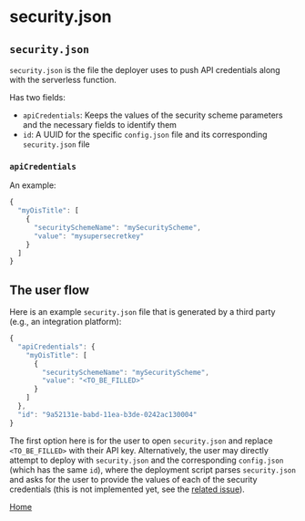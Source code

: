# security.json

## `security.json`

`security.json` is the file the deployer uses to push API credentials along with the serverless function.

Has two fields:

* `apiCredentials`: Keeps the values of the security scheme parameters and the necessary fields to identify them
* `id`: A UUID for the specific `config.json` file and its corresponding `security.json` file

### `apiCredentials`

An example:

```javascript
{
  "myOisTitle": [
    {
      "securitySchemeName": "mySecurityScheme",
      "value": "mysupersecretkey"
    }
  ]
}
```

## The user flow

Here is an example `security.json` file that is generated by a third party \(e.g., an integration platform\):

```javascript
{
  "apiCredentials": {
    "myOisTitle": [
      {
        "securitySchemeName": "mySecurityScheme",
        "value": "<TO_BE_FILLED>"
      }
    ]
  },
  "id": "9a52131e-babd-11ea-b3de-0242ac130004"
}
```

The first option here is for the user to open `security.json` and replace `<TO_BE_FILLED>` with their API key. Alternatively, the user may directly attempt to deploy with `security.json` and the corresponding `config.json` \(which has the same `id`\), where the deployment script parses `security.json` and asks for the user to provide the values of each of the security credentials \(this is not implemented yet, see the [related issue](https://github.com/api3dao/airnode/issues/163)\).

[Home](/README.md#airnode)

